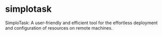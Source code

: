 # simplotask
SimploTask: A user-friendly and efficient tool for the effortless deployment and configuration of resources on remote machines.
